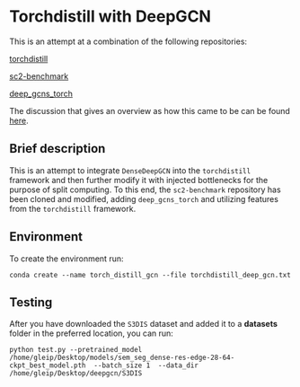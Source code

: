 # Torchdistill with DeepGCN
This is an attempt at a combination of the following repositories:

[torchdistill](https://github.com/yoshitomo-matsubara/torchdistill)

[sc2-benchmark](https://github.com/yoshitomo-matsubara/sc2-benchmark)

[deep_gcns_torch](https://github.com/lightaime/deep_gcns_torch)

The discussion that gives an overview as how this came to be can be found [here](https://github.com/yoshitomo-matsubara/torchdistill/discussions/225).

## Brief description
This is an attempt to integrate `DenseDeepGCN` into the `torchdistill` framework and then further modify it with injected bottlenecks for the purpose of split computing. To this end, the `sc2-benchmark` repository has been cloned and modified, adding `deep_gcns_torch` and utilizing features from the `torchdistill` framework.

## Environment
To create the environment run:
```
conda create --name torch_distill_gcn --file torchdistill_deep_gcn.txt
```

## Testing
After you have downloaded the `S3DIS` dataset and added it to a **datasets** folder in the preferred location, you can run:
```
python test.py --pretrained_model /home/gleip/Desktop/models/sem_seg_dense-res-edge-28-64-ckpt_best_model.pth  --batch_size 1  --data_dir /home/gleip/Desktop/deepgcn/S3DIS
```
